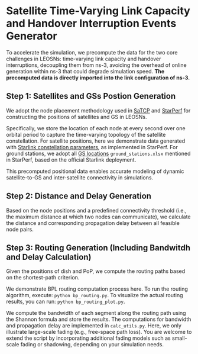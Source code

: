 Satellite Time-Varying Link Capacity and Handover Interruption Events Generator
======

To accelerate the simulation, we precompute the data for the two core challenges in LEOSNs: time-varying link capacity and handover interruptions, decoupling them from ns-3, avoiding the overhead of online generation within ns-3 that could degrade simulation speed. **The precomputed data is directly imported into the link configuration of ns-3.**

## Step 1: Satellites and GSs Postion Generation
We adopt the node placement methodology used in [SaTCP](https://github.com/XuyangCaoUCSD/LeoEM) and [StarPerf](https://github.com/SpaceNetLab/StarPerf_Simulator) for constructing the positions of satellites and GS in LEOSNs.

Specifically, we store the location of each node at every second over one orbital period to capture the time-varying topology of the satellite constellation. For satellite positions, here we demonstrate data generated with [Starlink constellation parameters](https://www.dropbox.com/scl/fo/jmfet91n4za2c6j5fwkuj/AOr6_cDeZrHAga7jQVyj_J0?rlkey=wvdr5c3bw7ddld091l08bvdjx&e=1&dl=0), as implemented in StarPerf. For ground stations, we adopt all [GS locations](https://github.com/XuyangCaoUCSD/LeoEM/blob/main/ground_stations.xlsx) `ground_stations.xlsx` mentioned in StarPerf, based on the official Starlink deployment.

This precomputed positional data enables accurate modeling of dynamic satellite-to-GS and inter-satellite connectivity in simulations.

## Step 2: Distance and Delay Generation
Based on the node positions and a predefined connectivity threshold (i.e., the maximum distance at which two nodes can communicate), we calculate the distance and corresponding propagation delay between all feasible node pairs.

## Step 3: Routing Generation (Including Bandwitdh and Delay Calculation)
Given the positions of dish and PoP, we compute the routing paths based on the shortest-path criterion.

We demonstrate BPL routing computation process here. To run the routing algorithm, execute: `python bp_routing.py`. To visualize the actual routing results, you can run: `python bp_routing_plot.py`. 

We compute the bandwidth of each segment along the routing path using the Shannon formula and store the results. The computations for bandwidth and propagation delay are implemented in `calc_utils.py`. Here, we only illustrate large-scale fading (e.g., free-space path loss). You are welcome to extend the script by incorporating additional fading models such as small-scale fading or shadowing, depending on your simulation needs.
